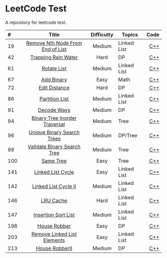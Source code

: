 # LeetCode Test

A repository for leetcode test.


#|Title|Difficulty|Topics|Code
:----|:----:|:----:|----|----:
19|[Remove Nth Node From End of List](https://leetcode.com/problems/remove-nth-node-from-end-of-list/description/)|Medium|Linked List|[C++](https://github.com/CloudsHCX/LeetCode/blob/master/cppCode/leetcode19.cpp)
42|[Trapping Rain Water](https://leetcode.com/problems/trapping-rain-water/description)|Hard|DP|[C++](https://github.com/CloudsHCX/LeetCode/blob/master/cppCode/leetcode42.cpp)
61|[Rotate List](https://leetcode.com/problems/rotate-list/description/)|Medium|Linked List|[C++](https://github.com/CloudsHCX/LeetCode/blob/master/cppCode/leetcode61.cpp)
67|[Add Binary](https://leetcode.com/problems/add-binary/)|Easy|Math|[C++](https://github.com/CloudsHCX/LeetCode/blob/master/cppCode/leetcode67.cpp)
72|[Edit Distance](https://leetcode.com/problems/edit-distance/description/)|Hard|DP|[C++](https://github.com/CloudsHCX/LeetCode/blob/master/cppCode/leetcode72.cpp)
86|[Partition List](https://leetcode.com/problems/partition-list/description/)|Medium|Linked List|[C++](https://github.com/CloudsHCX/LeetCode/blob/master/cppCode/leetcode86.cpp)
91|[Decode Ways](https://leetcode.com/problems/decode-ways/description/)|Medium|DP|[C++](https://github.com/CloudsHCX/LeetCode/blob/master/cppCode/leetcode91.cpp)
94|[Binary Tree Inorder Traversal](https://leetcode.com/problems/binary-tree-inorder-traversal/description/)|Medium|Tree|[C++](https://github.com/CloudsHCX/LeetCode/blob/master/cppCode/leetcode94.cpp)
96|[Unique Binary Search Trees](https://leetcode.com/problems/unique-binary-search-trees/description/)|Medium|DP/Tree|[C++](https://github.com/CloudsHCX/LeetCode/blob/master/cppCode/leetcode96.cpp)
98|[Validate Binary Search Tree](https://leetcode.com/problems/validate-binary-search-tree/description/)|Medium|Tree|[C++](https://github.com/CloudsHCX/LeetCode/blob/master/cppCode/leetcode98.cpp)
100|[Same Tree](https://leetcode.com/problems/same-tree/description/)|Easy|Tree|[C++](https://github.com/CloudsHCX/LeetCode/blob/master/cppCode/leetcode100.cpp)
141|[Linked List Cycle](https://leetcode.com/problems/linked-list-cycle/)|Easy|Linked List|[C++](https://github.com/CloudsHCX/LeetCode/blob/master/cppCode/leetcode141.cpp)
142|[Linked List Cycle II](https://leetcode.com/problems/linked-list-cycle-ii/description/)|Medium|Linked List|[C++](https://github.com/CloudsHCX/LeetCode/blob/master/cppCode/leetcode142.cpp)
146|[LRU Cache](https://leetcode.com/problems/lru-cache/description/)|Hard|Linked List|[C++](https://github.com/CloudsHCX/LeetCode/blob/master/cppCode/leetcode146.cpp)
147|[Insertion Sort List](https://leetcode.com/problems/insertion-sort-list/description/)|Medium|Linked List|[C++](https://github.com/CloudsHCX/LeetCode/blob/master/cppCode/leetcode147.cpp)
198|[House Robber](https://leetcode.com/problems/house-robber/description/)|Easy|DP|[C++](https://github.com/CloudsHCX/LeetCode/blob/master/cppCode/leetcode198.cpp)
203|[Remove Linked List Elements](https://leetcode.com/problems/remove-linked-list-elements/description/)|Easy|Linked List|[C++](https://github.com/CloudsHCX/LeetCode/blob/master/cppCode/leetcode203.cpp)
213|[House RobberII](https://leetcode.com/problems/house-robber-ii/description/)|Medium|DP|[C++](https://github.com/CloudsHCX/LeetCode/blob/master/cppCode/leetcode213.cpp)
